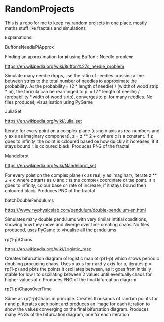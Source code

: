 # RandomProjects
This is a repo for me to keep my random projects in one place, mostly maths stuff like fractals and simulations

Explanations:

BuffonsNeedlePiApprox

Finding an approximation for pi using Buffon's Needle problem:

https://en.wikipedia.org/wiki/Buffon%27s_needle_problem

Simulate many needle drops, use the ratio of needles crossing a line between strips to the total number of needles to approximate the probability. As the probability = (2 * length of needle) / (width of wood strip * pi), the formula can be rearranged to pi = (2 * length of needle) / (probability * width of wood strip), converges to pi for many needles. No files produced, visualisation using PyGame

JuliaSet

https://en.wikipedia.org/wiki/Julia_set

Iterate for every point on a complex plane (using x axis as real numbers and y axis as imaginary component), z = z ** 2 + c where c is a constant. If z goes to infinity, the point is coloured based on how quickly it increases, if it stays bound it is coloured black. Produces PNG of the fractal

Mandelbrot

https://en.wikipedia.org/wiki/Mandelbrot_set

For every point on the complex plane (x as real, y as imaginary, iterate z ** 2 + c where z starts as 0 and c is the complex coordinate of the point. If it goes to infinity, colour base on rate of increase, if it stays bound then coloured black. Produces PNG of the fractal

batchDoublePendulums

https://www.myphysicslab.com/pendulum/double-pendulum-en.html

Simulates many double pendulums with very similar intitial conditions, showing how they move and diverge over time creating chaos. No files produced, uses PyGame to visualise all the pendulums

rp(1-p)Chaos

https://en.wikipedia.org/wiki/Logistic_map

Creates bifurcation diagram of logistic map of rp(1-p) which shows periodic doubling producing chaos. Uses x axis for r and y axis for p, iterates p = rp(1-p) and plots the points it oscillates between, as it goes from initially stable for low r to oscillating between 2 values until eventually chaos for higher values of r. Produces PNG of the final bifurcation diagram

rp(1-p)ChaosOverTime 

Same as rp(1-p)Chaos in principle. Creates thousands of random points for r and p, iterates each point and produces an image for each iteration to show the values converging on the final bifurcation diagram. Produces many PNGs of the bifurcation diagram, one for each iteration

